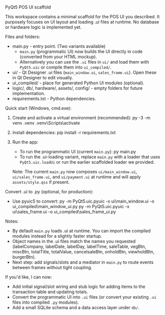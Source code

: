 PyQt5 POS UI scaffold

This workspace contains a minimal scaffold for the POS UI you described. It purposely focuses on UI layout and loading .ui files at runtime. No database or hardware logic is implemented yet.

Files and folders:
- main.py - entry point. (Two variants available)
   - `main.py` (programmatic UI) now builds the UI directly in code (converted from your HTML mockup).
   - Alternatively you can use the `.ui` files in `ui/` and load them with `PyQt5.uic` or compile them into `ui_compiled/`.
- ui/ - Qt Designer .ui files (`main_window.ui`, `sales_frame.ui`). Open these in Qt Designer to edit visually.
- ui_compiled/ - place for generated Python UI modules (optional).
- logic/, db/, hardware/, assets/, config/ - empty folders for future implementation.
- requirements.txt - Python dependencies.

Quick start (Windows, cmd.exe):
1. Create and activate a virtual environment (recommended):
   py -3 -m venv .venv
   .venv\Scripts\activate
2. Install dependencies:
   pip install -r requirements.txt
3. Run the app:
   - To run the programmatic UI (current `main.py`):
     py main.py
   - To run the .ui-loading variant, replace `main.py` with a loader that uses `PyQt5.uic.loadUi` or run the earlier scaffolded loader we provided.

   Note: The current `main.py` now composes `ui/main_window.ui`, `ui/sales_frame.ui`, and `ui/payment.ui` at runtime and will apply `assets/style.qss` if present.

Convert .ui to .py (optional, for production):
- Use pyuic5 to convert:
  py -m PyQt5.uic.pyuic -x ui\main_window.ui -o ui_compiled\main_window_ui.py
  py -m PyQt5.uic.pyuic -x ui\sales_frame.ui -o ui_compiled\sales_frame_ui.py

Notes:
- By default `main.py` loads .ui at runtime. You can import the compiled modules instead for a slightly faster startup.
- Object names in the .ui files match the names you requested (labelCompany, labelDate, labelDay, labelTime, saleTable, vegBtn, miscBtn, totalTitle, totalValue, cancelsaleBtn, onholdBtn, viewholdBtn, burgerBtn).
- Next step: add signals/slots and a mediator in `main.py` to route events between frames without tight coupling.

If you'd like, I can now:
- Add initial signal/slot wiring and stub logic for adding items to the transaction table and updating totals.
- Convert the programmatic UI into `.ui` files (or convert your existing `.ui` files into compiled `.py` modules).
- Add a small SQLite schema and a data access layer under `db/`.
